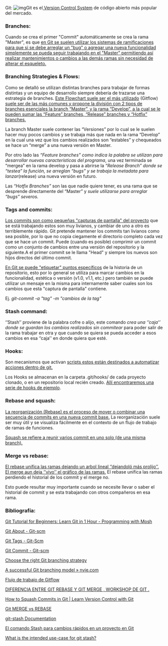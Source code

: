 Git: ![img](https://lh3.googleusercontent.com/dnyDO-4zLMWbPGdEz7kMS1wtrTuzvEpNjWCswck1WAT9ADcoJHkxfB9I09hfUh69lv2VPggt3tbqLj_HaxjAWGvtP7yIj0Y0U2GmyaQ2BRRQdNklrWnFx27ZXNdJn-4-svnyZmID)Git es el[ Version Control System](https://www.atlassian.com/es/git/tutorials/what-is-version-control) de código abierto más popular del mercado.

### Branches:

Cuando se crea el primer "Commit" automáticamente se crea la rama "Master", es que <u>en Git se suelen utilizar los sistemas de ramificaciones para que si se debe arreglar un "bug" o agregar una nueva funcionalidad simplemente se pueda seguir trabajando en el "Master" permitiendo así realizar mantenimientos o cambios a las demás ramas sin necesidad de alterar el esqueleto.</u>

### Branching Strategies & Flows: 

Como se detalló se utilizan distintas branches para trabajar de formas distintas y un equipo de desarrollo siempre debería de trazarse una estrategia de branches. [Este Flowchart suele ser el más utilizado](https://nvie.com/img/git-model@2x.png) (Gitflow) <u>suele ser de las más comunes y propone la división con 2 tipos de branches esenciales la branch “Master”, y la rama “Develop”, a la cual se le pueden sumar las “Feature” branches, “Release” branches y “Hotfix” branches.</u>

La branch Master suele contener las “Versiones” por lo cual se le suelen hacer muy pocos cambios y se trabaja más que nada en la rama “Develop” en la cual una vez que los cambios realizados son “estables” y chequeados se hace un “merge” a una nueva versión en Master.

Por otro lado las *“Feature branches” como indica la palabra se utilizan para desarrollar nuevas características del programa*, una vez terminada se “mergea” en la rama develop y pasa a abrirse la *“Release Branch” donde se “testea” la función, se arreglan “bugs” y se trabaja la metadata para lanzar*(release) una nueva versión en futuro. 

Las *“Hotfix Branches”* son las que nadie quiere tener, es una rama que se desprende directamente del “Master” y *suele utilizarse para arreglar “bugs” severos.*

### Tags and commits:

<u>Los commits son como pequeñas "capturas de pantalla" del proyecto</u> que se está trabajando estos son muy livianos, y cambiar de uno a otro es terriblemente rápido. Git pretende mantener los commits tan livianos como sea posible, por lo que no copia ciegamente el directorio completo cada vez que se hace un commit. Puede (cuando es posible) comprimir un commit como un conjunto de cambios entre una versión del repositorio y la siguiente.A el primer commit se le llama "Head" y siempre los nuevos son hijos directos del último commit. 

<u>En Git se puede "etiquetar" puntos específicos</u> de la historia de un repositorio, esto por lo general se utiliza para marcar cambios en la funcionalidad, estética o versión (v1.0, v1.1, etc.) pero también se puede utilizar un mensaje en la misma para internamente saber cuales son los cambios que esta "captura de pantalla" contiene.

Ej. *git-commit -a "tag" -m "cambios de la tag"*

### Stash command:

‘’Stash’’ proviene de la palabra cofre o alijo, este comando *crea una ‘’caja’’ donde se guardan los cambios realizados sin commitear* para poder salir de la rama trabajar en otra y que cuando se quiera se pueda acceder a esos cambios en esa ‘’caja’' en donde quiera que esté.

### Hooks:

Son mecanismos que activan <u>scripts estos están destinados a automatizar acciones dentro de git.</u>

Los Hooks se almacenan en la carpeta .git/hooks/ de cada proyecto clonado, o en un repositorio local recién creado. [Allí encontraremos una serie de hooks de ejemplo](https://www.hostinger.es/tutoriales/como-usar-git-hooks).

### Rebase and squash: 

<u>La reorganización (Rebase) es el proceso de mover o combinar una secuencia de commits en una nueva commit base.</u> La reorganización suele ser muy útil y se visualiza fácilmente en el contexto de un flujo de trabajo de ramas de funciones.

<u>Squash se refiere a reunir varios commit en uno solo (de una misma branch).</u>

### Merge vs rebase:

<u>El rebase unifica las ramas dejando un arbol lineal ‘’dejandoló más prolijo’’. El merge aun deja ‘’vivo’’ el gráfico de las ramas.</u>
El rebase unifica las ramas perdiendo el historial de los commit y el merge no. 

Esto puede resultar muy importante cuando se necesite llevar o saber el historial de commit y se esta trabajando con otros compañeros en esa rama.



### Bibliografía: 



[Git Tutorial for Beginners: Learn Git in 1 Hour - Programming with Mosh](https://www.youtube.com/watch?v=8JJ101D3knE)

[Git About - Git-scm](https://git-scm.com/about)

[Git Tags - Git-Scm](https://git-scm.com/book/en/v2/Git-Basics-Tagging)

[Git Commit - Git-scm](https://git-scm.com/docs/git-commit)

[Choose the right Git branching strategy](https://www.creativebloq.com/web-design/choose-right-git-branching-strategy-121518344)

[A successful Git branching model » nvie.com](https://nvie.com/posts/a-successful-git-branching-model/)

[Flujo de trabajo de Gitflow](https://www.atlassian.com/es/git/tutorials/comparing-workflows/gitflow-workflow)

[DIFERENCIA ENTRE GIT REBASE Y GIT MERGE , WORKSHOP DE GIT .](https://medium.com/@MiguelCasas/diferencia-entre-git-rebase-y-git-merge-workshop-de-git-8622dedde2d7)

[How to Squash Commits in Git | Learn Version Control with Git](https://www.git-tower.com/learn/git/faq/git-squash/)

[Git MERGE vs REBASE](https://www.youtube.com/watch?v=CRlGDDprdOQ&ab_channel=ProgrammingwithMoshProgrammingwithMoshVerificada) 

[git-stash Documentation](https://git-scm.com/docs/git-stash)

[El comando Stash para cambios rápidos en un proyecto en Git](https://www.runroom.com/realworld/git-stash)

[What is the intended use-case for git stash?](https://stackoverflow.com/questions/20537223/what-is-the-intended-use-case-for-git-stash) 

